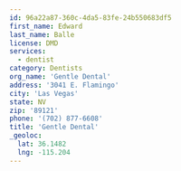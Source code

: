 ```yaml
---
id: 96a22a87-360c-4da5-83fe-24b550683df5
first_name: Edward
last_name: Balle
license: DMD
services:
  - dentist
category: Dentists
org_name: 'Gentle Dental'
address: '3041 E. Flamingo'
city: 'Las Vegas'
state: NV
zip: '89121'
phone: '(702) 877-6608'
title: 'Gentle Dental'
_geoloc:
  lat: 36.1482
  lng: -115.204
---
```

